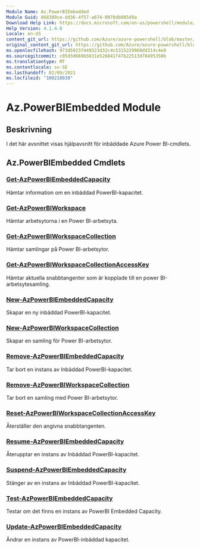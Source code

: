 ```yaml
---
Module Name: Az.PowerBIEmbedded
Module Guid: 868389ce-dd36-4f57-a674-0970db085d9a
Download Help Link: https://docs.microsoft.com/en-us/powershell/module/az.powerbiembedded
Help Version: 4.1.4.0
Locale: en-US
content_git_url: https://github.com/Azure/azure-powershell/blob/master/src/PowerBIEmbedded/PowerBIEmbedded/help/Az.PowerBIEmbedded.md
original_content_git_url: https://github.com/Azure/azure-powershell/blob/master/src/PowerBIEmbedded/PowerBIEmbedded/help/Az.PowerBIEmbedded.md
ms.openlocfilehash: 973d5923f449323d32c4c5315229960dd314c4e8
ms.sourcegitcommit: c05d3d669b5631e526841f47b22513d78495350b
ms.translationtype: MT
ms.contentlocale: sv-SE
ms.lasthandoff: 02/09/2021
ms.locfileid: "100218038"
---
```

# Az.PowerBIEmbedded Module
## Beskrivning
I det här avsnittet visas hjälpavsnitt för inbäddade Azure Power BI-cmdlets.

## Az.PowerBIEmbedded Cmdlets
### [Get-AzPowerBIEmbeddedCapacity](Get-AzPowerBIEmbeddedCapacity.md)
Hämtar information om en inbäddad PowerBI-kapacitet.

### [Get-AzPowerBIWorkspace](Get-AzPowerBIWorkspace.md)
Hämtar arbetsytorna i en Power BI-arbetsyta.

### [Get-AzPowerBIWorkspaceCollection](Get-AzPowerBIWorkspaceCollection.md)
Hämtar samlingar på Power BI-arbetsytor.

### [Get-AzPowerBIWorkspaceCollectionAccessKey](Get-AzPowerBIWorkspaceCollectionAccessKey.md)
Hämtar aktuella snabbtangenter som är kopplade till en power BI-arbetsytesamling.

### [New-AzPowerBIEmbeddedCapacity](New-AzPowerBIEmbeddedCapacity.md)
Skapar en ny inbäddad PowerBI-kapacitet.

### [New-AzPowerBIWorkspaceCollection](New-AzPowerBIWorkspaceCollection.md)
Skapar en samling för Power BI-arbetsytor.

### [Remove-AzPowerBIEmbeddedCapacity](Remove-AzPowerBIEmbeddedCapacity.md)
Tar bort en instans av Inbäddad PowerBI-kapacitet.

### [Remove-AzPowerBIWorkspaceCollection](Remove-AzPowerBIWorkspaceCollection.md)
Tar bort en samling med Power BI-arbetsytor.

### [Reset-AzPowerBIWorkspaceCollectionAccessKey](Reset-AzPowerBIWorkspaceCollectionAccessKey.md)
Återställer den angivna snabbtangenten.

### [Resume-AzPowerBIEmbeddedCapacity](Resume-AzPowerBIEmbeddedCapacity.md)
Återupptar en instans av Inbäddad PowerBI-kapacitet.

### [Suspend-AzPowerBIEmbeddedCapacity](Suspend-AzPowerBIEmbeddedCapacity.md)
Stänger av en instans av Inbäddad PowerBI-kapacitet.

### [Test-AzPowerBIEmbeddedCapacity](Test-AzPowerBIEmbeddedCapacity.md)
Testar om det finns en instans av PowerBI Embedded Capacity.

### [Update-AzPowerBIEmbeddedCapacity](Update-AzPowerBIEmbeddedCapacity.md)
Ändrar en instans av PowerBI-inbäddad kapacitet.

